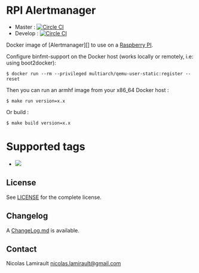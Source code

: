 # RPI Alertmanager

* Master : [![Circle CI](https://circleci.com/gh/zeiot/rpi-alertmanager/tree/master.svg?style=svg)](https://circleci.com/gh/zeiot/rpi-alertmanager/tree/master)
* Develop : [![Circle CI](https://circleci.com/gh/zeiot/rpi-alertmanager/tree/develop.svg?style=svg)](https://circleci.com/gh/zeiot/rpi-alertmanager/tree/develop)

Docker image of [Alertmanager][] to use on a [Raspberry PI][].

Configure binfmt-support on the Docker host (works locally or remotely, i.e: using boot2docker):

    $ docker run --rm --privileged multiarch/qemu-user-static:register --reset

Then you can run an armhf image from your x86_64 Docker host :

    $ make run version=x.x

Or build :

    $ make build version=x.x


# Supported tags

* [![](https://images.microbadger.com/badges/version/zeiot/rpi-alertmanager:0.5.0.svg)](https://microbadger.com/images/zeiot/rpi-alertmanager:0.5.0 "Get your own version badge on microbadger.com")


## License

See [LICENSE](LICENSE) for the complete license.


## Changelog

A [ChangeLog.md](ChangeLog.md) is available.


## Contact

Nicolas Lamirault <nicolas.lamirault@gmail.com>


[Raspberry PI]: https://www.raspberrypi.org/
[Prometheus]: https://prometheus.io/
